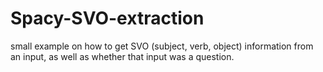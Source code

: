 # Spacy-SVO-extraction
small example on how to get SVO (subject, verb, object) information from an input, as well as whether that input was a question.
